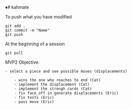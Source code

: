 ♦# kahmate

To push what you have modified

    git add .
    git commit -m "Name"
    git push
   
At the beginning of a session

    git pull

MVP2
Objective:

    - select a piece and see possible moves (displacements)
    
        - wins the one who reaches te end (Cat)
        - implement the displacement (Cat)
        - implement the strengh cards (Cat)
        - fix face_off in generate displacements (Eric)
        - fix tests (Eric)
        - pass move (Eric)


